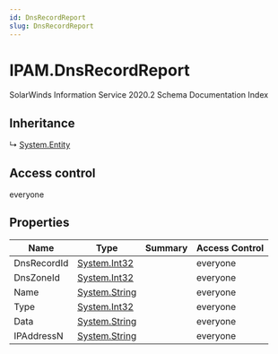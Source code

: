 ```yaml
---
id: DnsRecordReport
slug: DnsRecordReport
---
```


# IPAM.DnsRecordReport

SolarWinds Information Service 2020.2 Schema Documentation Index

## Inheritance

↳ [System.Entity](./../System/Entity)

## Access control

everyone

## Properties

| Name | Type | Summary | Access Control |
| ------ | ------ | ------ | ------ |
| DnsRecordId | [System.Int32](https://docs.microsoft.com/en-us/dotnet/api/system.int32) |  | everyone |
| DnsZoneId | [System.Int32](https://docs.microsoft.com/en-us/dotnet/api/system.int32) |  | everyone |
| Name | [System.String](https://docs.microsoft.com/en-us/dotnet/api/system.string) |  | everyone |
| Type | [System.Int32](https://docs.microsoft.com/en-us/dotnet/api/system.int32) |  | everyone |
| Data | [System.String](https://docs.microsoft.com/en-us/dotnet/api/system.string) |  | everyone |
| IPAddressN | [System.String](https://docs.microsoft.com/en-us/dotnet/api/system.string) |  | everyone |

